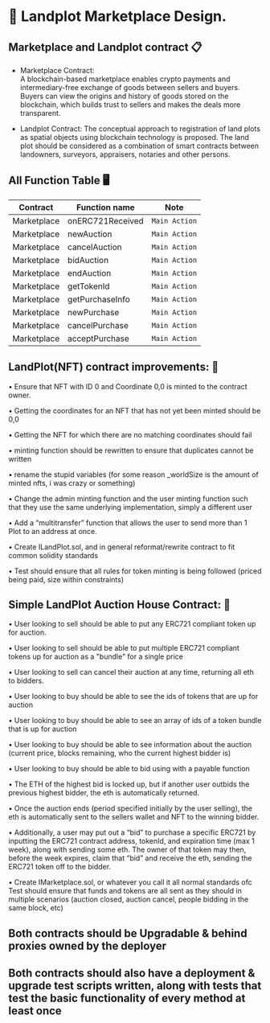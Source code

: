 # 🚩 Landplot Marketplace Design.


## **Marketplace** and **Landplot** contract 📋

- Marketplace Contract:  
  A blockchain-based marketplace enables crypto payments and intermediary-free exchange of goods between sellers and buyers. Buyers can view the origins and history of goods stored on the blockchain, which builds trust to sellers and makes the deals more transparent.

- Landplot Contract:
 The conceptual approach to registration of land plots as spatial objects using blockchain technology is proposed. The land plot should be considered as a combination of smart contracts between landowners, surveyors, appraisers, notaries and other persons.


## **All Function Table** 🖥️

| Contract    | Function name    | Note          |
| ----------- | ---------------- | ------------- |
| Marketplace | onERC721Received | `Main Action` |
| Marketplace | newAuction       | `Main Action` |
| Marketplace | cancelAuction    | `Main Action` |
| Marketplace | bidAuction       | `Main Action` |
| Marketplace | endAuction       | `Main Action` |
| Marketplace | getTokenId       | `Main Action` |
| Marketplace | getPurchaseInfo  | `Main Action` |
| Marketplace | newPurchase      | `Main Action` |
| Marketplace | cancelPurchase   | `Main Action` |
| Marketplace | acceptPurchase   | `Main Action` |


## LandPlot(NFT) contract improvements: 🔧
• Ensure that NFT with ID 0 and Coordinate 0,0 is minted to the contract owner. 

• Getting the coordinates for an NFT that has not yet been minted should be 0,0
  
• Getting the NFT for which there are no matching coordinates should fail

• minting function should be rewritten to ensure that duplicates cannot be written

• rename the stupid variables (for some reason _worldSize is the amount of minted nfts, i was crazy or something)

• Change the admin minting function and the user minting function such that they use the same underlying implementation, simply a different user

• Add a “multitransfer” function that allows the user to send more than 1 Plot to an address at once.

• Create ILandPlot.sol, and in general reformat/rewrite contract to fit common solidity standards
  
• Test should ensure that all rules for token minting is being followed (priced being paid, size within constraints)

## Simple LandPlot Auction House Contract: 🔧
• User looking to sell should be able to put any ERC721 compliant token up for auction. 

• User looking to sell should be able to put multiple ERC721 compliant tokens up for auction as a "bundle" for a single price

• User looking to sell can cancel their auction at any time, returning all eth to bidders.

• User looking to buy should be able to see the ids of tokens that are up for auction 

• User looking to buy should be able to see an array of ids of a token bundle that is up for auction

• User looking to buy should be able to see information about the auction (current price, blocks remaining, who the current highest bidder is)

• User looking to buy should be able to bid using with a payable function

• The ETH of the highest bid is locked up, but if another user outbids the previous highest bidder, the eth is automatically returned.

• Once the auction ends (period specified initially by the user selling), the eth is automatically sent to the sellers wallet and NFT to the winning bidder.

• Additionally, a user may put out a “bid” to purchase a specific ERC721 by inputting the ERC721 contract address, tokenId, and expiration time (max 1 week), along with sending some eth. The owner of that token may then, before the week expires, claim that “bid” and receive the eth, sending the ERC721 token off to the bidder.

• Create IMarketplace.sol, or whatever you call it all normal standards ofc
Test should ensure that funds and tokens are all sent as they should in multiple scenarios (auction closed, auction cancel, people bidding in the same block, etc)

## Both contracts should be Upgradable & behind proxies owned by the deployer
## Both contracts should also have a deployment & upgrade test scripts written, along with tests that test the basic functionality of every method at least once
